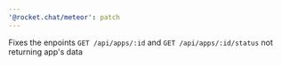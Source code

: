 ```yaml
---
'@rocket.chat/meteor': patch
---
```


Fixes the enpoints `GET /api/apps/:id` and `GET /api/apps/:id/status` not returning app's data
